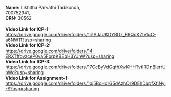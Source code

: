 **Name:** Likhitha Parvathi Tadikonda, <br> 
700752941, <br> 
**CRN:** 30562 <br><br>
**Video Link for ICP-1:** <br>
https://drive.google.com/drive/folders/1ii1AJaUKDYBDz_F9QdKZte1cC-a6NW11?usp=sharing   <br>
**Video Link for ICP-2:**            <br>
https://drive.google.com/drive/folders/14-ERXTffovzceP0va5FbrpKBEqH3YJnW?usp=sharing    <br>
**Video Link for ICP-3:** <br>
https://drive.google.com/drive/folders/17CcByVdGqfhXwKHHTvtIRDnBlerrUnWd?usp=sharing <br>
**Video Link for Assignment-1:**             <br>
https://drive.google.com/drive/folders/1qj5BoHxrG5dAzhOr9DEhDbpfXfiNyi-S?usp=sharing
